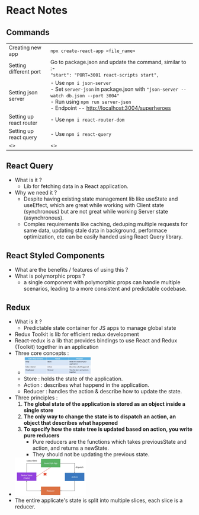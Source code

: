 # React Notes

## Commands 

|  |  |
|----------|----------|
| Creating new app | `npx create-react-app <file_name>` |
| Setting different port | Go to package.json and update the command, similar to :-<br> `"start": "PORT=3001 react-scripts start",`|
| Setting json server | - Use `npm i json-server` <br>- Set `server-json` in package.json with `"json-server --watch db.json --port 3004"` <br>- Run using `npm run server-json` <br> - Endpoint -- [http://localhost:3004/superheroes](http://localhost:3004/superheroes) |
| Setting up react router | - Use `npm i react-router-dom` |
| Setting up react query |  - Use `npm i react-query` |
| <> | <> |


## React Query 
- What is it ?
    - Lib for fetching data in a React application.
- Why we need it ? 
    - Despite having existing state management lib like useState and useEffect, which are great while working with Client state (synchronous) but are not great while working Server state (asynchronous).  
    - Complex requirements like caching, deduping multiple requests for same data, updating stale data in background, performace optimization, etc can be easily handed using React Query library.


## React Styled Components
- What are the benefits / features of using this ? 
- What is polymorphic props ? 
    - a single component with polymorphic props can handle multiple scenarios, leading to a more consistent and predictable codebase.

## Redux 
- What is it ? 
    - Predictable state container for JS apps to manage global state 
- Redux Toolkit is lib for efficient redux development 
- React-redux is a lib that provides bindings to use React and Redux (Toolkit) together in an application 
- Three core concepts : 
    - <img src="./images/image.png" alt="alt text" style="width: 40%;">
    - Store : holds the state of the application.
    - Action : describes what happend in the application. 
    - Reducer : handles the action & describe how to update the state.
- Three principles : 
    1. **The global state of the application is stored as an object inside a single store**
    2. **The only way to change the state is to dispatch an action, an object that describes what happened**
    3. **To specify how the state tree is updated based on action, you write pure reducers**
        - Pure reducers are the functions which takes previousState and action, and returns a newState. 
        - They should not be updating the previous state.
- <img src="./images/image-1.png" alt="alt text" style="width: 40%;">
- The entire applicate's state is split into multiple slices, each slice is a reducer.